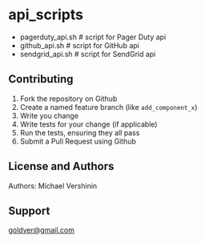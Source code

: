 api_scripts
==================

- pagerduty_api.sh   # script for Pager Duty api
- github_api.sh      # script for GitHub api
- sendgrid_api.sh    # script for SendGrid api

Contributing
------------
1. Fork the repository on Github
2. Create a named feature branch (like `add_component_x`)
3. Write you change
4. Write tests for your change (if applicable)
5. Run the tests, ensuring they all pass
6. Submit a Pull Request using Github

License and Authors
-------------------
Authors: Michael Vershinin

Support
-------------------
goldver@gmail.com